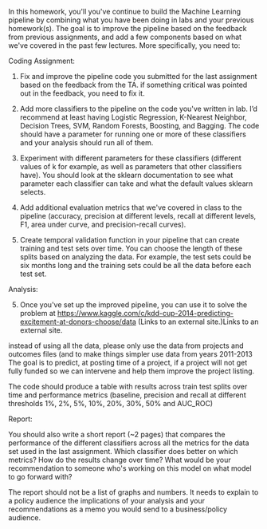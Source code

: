 In this homework, you'll you've continue to build the Machine Learning pipeline by combining what you have been doing in labs and your previous homework(s). The goal is to improve the pipeline based on the feedback from previous assignments, and add a few components based on what we've covered in the past few lectures. More specifically, you need to:

 Coding Assignment:

1. Fix and improve the pipeline code you submitted for the last assignment based on the feedback from the TA. if something critical was pointed out in the feedback, you need to fix it. 

2. Add more classifiers to the pipeline on the code you've written in lab. I’d recommend at least having Logistic Regression, K-Nearest Neighbor, Decision Trees, SVM, Random Forests, Boosting, and Bagging. The code should have a parameter for running one or more of these classifiers and your analysis should run all of them.

3. Experiment with different parameters for these classifiers (different values of k for example, as well as parameters that other classifiers have). You should look at the sklearn documentation to see what parameter each classifier can take and what the default values sklearn selects.

4. Add additional evaluation metrics that we've covered in class to the pipeline (accuracy, precision at different levels, recall at different levels, F1, area under curve, and precision-recall curves).

5. Create temporal validation function in your pipeline that can create training and test sets over time. You can choose the length of these splits based on analyzing the data. For example, the test sets could be six months long and the training sets could be all the data before each test set.

Analysis:

5. Once you've set up the improved pipeline, you can use it to solve the problem at https://www.kaggle.com/c/kdd-cup-2014-predicting-excitement-at-donors-choose/data (Links to an external site.)Links to an external site.

instead of using all the data, please only use the data from projects and outcomes files (and to make things simpler use data from years 2011-2013 The goal is to predict, at posting time of a project,  if a project will not get fully funded so we can intervene and help them improve the project listing. 

The code should produce a table with results across train test splits over time and performance metrics (baseline, precision and recall at different thresholds 1%, 2%, 5%, 10%, 20%, 30%, 50% and AUC_ROC)

Report:

You should also write a short report (~2 pages) that compares the performance of the different classifiers across all the metrics for the data set used in the last assignment. Which classifier does better on which metrics? How do the results change over time? What would be your recommendation to someone who's working on this model on what model to go forward with?

The report should not be a list of graphs and numbers. It needs to explain to a policy audience the implications of your analysis and your recommendations as a memo you would send to a business/policy audience.
